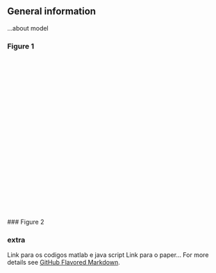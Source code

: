 ## General information
...about model

### Figure 1
<html>
<head>  
<script>

```
window.onload = function () {

function addDataPointsAndRender() {
//Input parameters:
var S   = 10;       //Boyden: azul (460) = 10; amarelo (590) = 9; %blue light: 7.18 (Buszaki); 10.3 (Aravanis). Scattering coefficient (mm-1). Mouse: 11.2; rat: 10.3 (Aravanis, blue); 4.4 (Buszaki, orange); 3.4 (Buszaki, red)
var K   = 0.07;     //Boyden: azul = 0.07; amarelo = 0.027; %Absorption coefficient (blue light, K = = 0.125, Thomas, 2012) (mm-1)
var nt  = 1.36;     //Tissue refractive index
var NA  = 0.48;     //Fiber numerical aperture
var r   = 0.2;      //Fiber radius (mm) OBS: Tava 0.25, ou seja, 250 um de raio??? acho que 125 um de raio e 250 de diametro...
var P   = 20;       //Laser power at tip(mW)
var eta = 1;        //Laser coupling fraction
var d   = 1;        //Distance from fiber (mm)

// Equations:
var A   = Math.PI*Math.pow(r,2);        //Area of fiber (mm2)0
var rh0 = r*(Math.sqrt(Math.pow(nt/NA,2)-1));   //rh0 --> find out!

//Including absorption (according to K-M model):
var a   = 1+(K/S);
var b   = Math.sqrt((Math.pow(a,2))-1);
console.log(b);

var dataPoints = [];
var step = 0.001;
    for (var i=0; i<=d; i+=step){
        var T2      = b/(a*Math.sinh(b*S*i)+b*Math.cosh(b*S*i));
        var gloss   = Math.pow(rh0,2)/(Math.pow(i+rh0,2));   //Geometric loss factor (planilha)
        var Itotal2 = gloss*T2;            //Total tissue intensity ratio I(d)/I(d=0)
        var Itip    = (P/A)*eta;             //Light intensity at tip (mW/mm2)
        var Itarget2= Itip*Itotal2;
   
        dataPoints.push({ x: i, y: Itarget2 });    
    }
    //console.log(rh0);
    console.log(dataPoints);
	console.log(Itotal2);
return dataPoints;
}

var chart = new CanvasJS.Chart("chartContainer", {
	zoomEnabled: true,
	zoomType: "xy",
	interactivityEnabled: true,
	animationEnabled: true,
	animationDuration: 500,
   	exportEnabled: true,  
    
	title:{
		text: "K-M model"
	},
    axisX: {
		title: "Distance (mm)",
        //valueFormatString: "#0,,.",
		gridThickness: 0,
		//suffix : " s"
	},
	axisY: {
		title: "Light Intensity (mW/mm^2)",
		//valueFormatString: "#0,,.",
		//suffix: "mn",
        gridThickness: 0,
		stripLines: [{
			value: 10,
			label: "threshold"
		}]
	},
    data: [{
		yValueFormatString: "#,### mW/mm^2",
		xValueFormatString: "Intensity ",
		type: "line",
		dataPoints: addDataPointsAndRender()
	}],
});

chart.render();
//$("#chartContainer").CanvasJSChart(chart);

}

```
</script>
</head>
<body>
<div id="chartContainer" style="height: 370px; width: 100%;"></div>
<script src="https://canvasjs.com/assets/script/jquery-1.11.1.min.js"></script>
<script src="https://canvasjs.com/assets/script/canvasjs.min.js"></script>

</body>
</html>
### Figure 2

### extra

Link para os codigos matlab e java script 
Link para o paper...
For more details see [GitHub Flavored Markdown](https://guides.github.com/features/mastering-markdown/).

